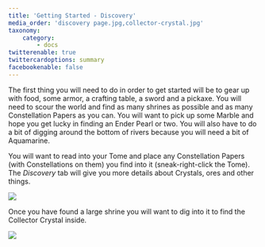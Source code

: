 ```yaml
---
title: 'Getting Started - Discovery'
media_order: 'discovery page.jpg,collector-crystal.jpg'
taxonomy:
    category:
        - docs
twitterenable: true
twittercardoptions: summary
facebookenable: false
---
```


The first thing you will need to do in order to get started will be to gear up with food, some armor, a crafting table, a sword and a pickaxe. You will need to scour the world and find as many shrines as possible and as many Constellation Papers as you can. You will want to pick up some Marble and hope you get lucky in finding an Ender Pearl or two. You will also have to do a bit of digging around the bottom of rivers because you will need a bit of Aquamarine.    

You will want to read into your Tome and place any Constellation Papers (with Constellations on them) you find into it (sneak-right-click the Tome). The *Discovery* tab will give you more details about Crystals, ores and other things.

![](discovery%20page.jpg)

Once you have found a large shrine you will want to dig into it to find the Collector Crystal inside.

![](collector-crystal.jpg)
